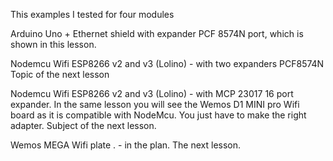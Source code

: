 This examples I tested for four modules

Arduino Uno + Ethernet shield with expander PCF 8574N port, which is shown in this lesson.

Nodemcu Wifi ESP8266 v2 and v3 (Lolino) - with two expanders PCF8574N Topic of the next lesson

Nodemcu Wifi ESP8266 v2 and v3 (Lolino) - with MCP 23017 16 port expander. In the same lesson you 
 will see the Wemos D1 MINI pro Wifi board as it is compatible with NodeMcu. You just have to make 
 the right adapter. Subject of the next lesson.

Wemos MEGA Wifi plate . - in the plan. The next lesson.
